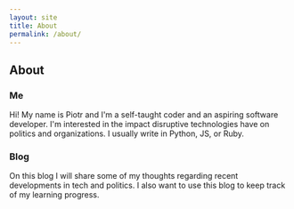 ```yaml
---
layout: site
title: About
permalink: /about/
---
```

## About

### Me
Hi! My name is Piotr and I'm a self-taught coder and an aspiring software developer. I'm interested in the impact disruptive technologies have on politics and organizations. I usually write in Python, JS, or Ruby.

### Blog
On this blog I will share some of my thoughts regarding recent developments in tech and politics. I also want to use this blog to keep track of my learning progress.
